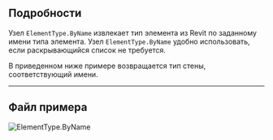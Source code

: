 ## Подробности
Узел `ElementType.ByName` извлекает тип элемента из Revit по заданному имени типа элемента. Узел `ElementType.ByName` удобно использовать, если раскрывающийся список не требуется.

В приведенном ниже примере возвращается тип стены, соответствующий имени.
___
## Файл примера

![ElementType.ByName](./Revit.Elements.ElementType.ByName_img.jpg)
